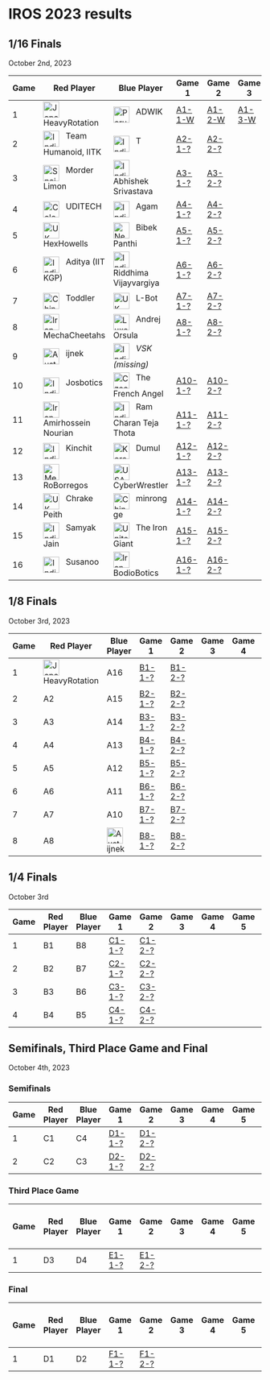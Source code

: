 # IROS 2023 results

## 1/16 Finals
October 2nd, 2023

| Game | Red Player          | Blue Player                            | Game 1 | Game 2 | Game 3 | Game 4 | Game 5 | Score | Winner |
|------|---------------------|----------------------------------------|--------|--------|--------|--------|--------|-------|--------|
| 1    | <img src="https://webots.cloud/images/flags/jp.svg" width="32px" title="Japan" align="top"> &nbsp; HeavyRotation | <img src="https://webots.cloud/images/flags/in.svg" width="32px" title="Peru" align="top"> &nbsp; ADWIK | [A1-1-W](https://webots.cloud/run?version=R2023a&url=https://github.com/cyberbotics/wrestling/blob/main/worlds/wrestling.wbt&type=competition&context=view&id=IROS2023-A1-1-W) | [A1-2-W](https://webots.cloud/run?version=R2023a&url=https://github.com/cyberbotics/wrestling/blob/IROS2023/worlds/wrestling.wbt&type=competition&context=view&id=IROS2023-A1-2-W) | [A1-3-W](https://webots.cloud/run?version=R2023a&url=https://github.com/cyberbotics/wrestling/blob/IROS2023/worlds/wrestling.wbt&type=competition&context=view&id=IROS2023-A1-3-W) | | | 3 - 0 | <img src="https://webots.cloud/images/flags/jp.svg" width="32px" title="Japan" align="top"> &nbsp; HeavyRotation |
| 2    | <img src="https://webots.cloud/images/flags/in.svg" width="32px" title="India" align="top"> &nbsp; Team Humanoid, IITK | <img src="https://webots.cloud/images/flags/in.svg" width="32px" title="India" align="top"> &nbsp; T | [A2-1-?](https://webots.cloud/run?version=R2023a&url=https://github.com/cyberbotics/wrestling/blob/IROS2023/worlds/wrestling.wbt&type=competition&context=view&id=IROS2023-A2-1-?) | [A2-2-?](https://webots.cloud/run?version=R2023a&url=https://github.com/cyberbotics/wrestling/blob/IROS2023/worlds/wrestling.wbt&type=competition&context=view&id=IROS2023-A2-2-?) | | | | ? - ? | A2 |
| 3    | <img src="https://webots.cloud/images/flags/es.svg" width="32px" title="Spain" align="top"> &nbsp; Morder Limon | <img src="https://webots.cloud/images/flags/in.svg" width="32px" title="India" align="top"> &nbsp; Abhishek Srivastava | [A3-1-?](https://webots.cloud/run?version=R2023a&url=https://github.com/cyberbotics/wrestling/blob/IROS2023/worlds/wrestling.wbt&type=competition&context=view&id=IROS2023-A3-1-?) | [A3-2-?](https://webots.cloud/run?version=R2023a&url=https://github.com/cyberbotics/wrestling/blob/IROS2023/worlds/wrestling.wbt&type=competition&context=view&id=IROS2023-A2-2-?) | | | | ? - ? | A3 |
| 4    | <img src="https://webots.cloud/images/flags/co.svg" width="32px" title="Colombia" align="top"> &nbsp; UDITECH | <img src="https://webots.cloud/images/flags/in.svg" width="32px" title="India" align="top"> &nbsp; Agam | [A4-1-?](https://webots.cloud/run?version=R2023a&url=https://github.com/cyberbotics/wrestling/blob/IROS2023/worlds/wrestling.wbt&type=competition&context=view&id=IROS2023-A4-1-?) | [A4-2-?](https://webots.cloud/run?version=R2023a&url=https://github.com/cyberbotics/wrestling/blob/IROS2023/worlds/wrestling.wbt&type=competition&context=view&id=IROS2023-A4-2-?) | | | | ? - ? | A4 |
| 5    | <img src="https://webots.cloud/images/flags/gb.svg" width="32px" title="UK" align="top"> &nbsp; HexHowells | <img src="https://webots.cloud/images/flags/np.svg" width="32px" title="Nepal" align="top"> &nbsp; Bibek Panthi | [A5-1-?](https://webots.cloud/run?version=R2023a&url=https://github.com/cyberbotics/wrestling/blob/IROS2023/worlds/wrestling.wbt&type=competition&context=view&id=IROS2023-A5-1-?) | [A5-2-?](https://webots.cloud/run?version=R2023a&url=https://github.com/cyberbotics/wrestling/blob/IROS2023/worlds/wrestling.wbt&type=competition&context=view&id=IROS2023-A5-2-?) | | | | ? - ? | A5 |
| 6    | <img src="https://webots.cloud/images/flags/in.svg" width="32px" title="India" align="top"> &nbsp; Aditya (IIT KGP) | <img src="https://webots.cloud/images/flags/in.svg" width="32px" title="India" align="top"> &nbsp; Riddhima Vijayvargiya | [A6-1-?](https://webots.cloud/run?version=R2023a&url=https://github.com/cyberbotics/wrestling/blob/IROS2023/worlds/wrestling.wbt&type=competition&context=view&id=IROS2023-A6-1-?) | [A6-2-?](https://webots.cloud/run?version=R2023a&url=https://github.com/cyberbotics/wrestling/blob/IROS2023/worlds/wrestling.wbt&type=competition&context=view&id=IROS2023-A6-2-?) | | | | ? - ? | A6 |
| 7    | <img src="https://webots.cloud/images/flags/cn.svg" width="32px" title="China" align="top"> &nbsp; Toddler | <img src="https://webots.cloud/images/flags/gb.svg" width="32px" title="UK" align="top"> &nbsp; L-Bot | [A7-1-?](https://webots.cloud/run?version=R2023a&url=https://github.com/cyberbotics/wrestling/blob/IROS2023/worlds/wrestling.wbt&type=competition&context=view&id=IROS2023-A7-1-?) | [A7-2-?](https://webots.cloud/run?version=R2023a&url=https://github.com/cyberbotics/wrestling/blob/IROS2023/worlds/wrestling.wbt&type=competition&context=view&id=IROS2023-A7-2-?) | | | | ? - ? | A7 |
| 8    | <img src="https://webots.cloud/images/flags/ir.svg" width="32px" title="Iran" align="top"> &nbsp; MechaCheetahs | <img src="https://webots.cloud/images/flags/lu.svg" width="32px" title="Luxembourg" align="top"> &nbsp; Andrej Orsula | [A8-1-?](https://webots.cloud/run?version=R2023a&url=https://github.com/cyberbotics/wrestling/blob/IROS2023/worlds/wrestling.wbt&type=competition&context=view&id=IROS2023-A8-1-?) | [A8-2-?](https://webots.cloud/run?version=R2023a&url=https://github.com/cyberbotics/wrestling/blob/IROS2023/worlds/wrestling.wbt&type=competition&context=view&id=IROS2023-A8-2-?) | | | | ? - ? | A8 |
| 9    | <img src="https://webots.cloud/images/flags/au.svg" width="32px" title="Australia" align="top"> &nbsp; ijnek | <img src="https://webots.cloud/images/flags/in.svg" width="32px" title="India" align="top"> &nbsp; *VSK (missing)* | | | | | | | <img src="https://webots.cloud/images/flags/au.svg" width="32px" title="Australia" align="top"> &nbsp; ijnek |
| 10   | <img src="https://webots.cloud/images/flags/in.svg" width="32px" title="India" align="top"> &nbsp; Josbotics | <img src="https://webots.cloud/images/flags/cz.svg" width="32px" title="Czechia" align="top"> &nbsp; The French Angel | [A10-1-?](https://webots.cloud/run?version=R2023a&url=https://github.com/cyberbotics/wrestling/blob/IROS2023/worlds/wrestling.wbt&type=competition&context=view&id=IROS2023-A10-1-?) | [A10-2-?](https://webots.cloud/run?version=R2023a&url=https://github.com/cyberbotics/wrestling/blob/IROS2023/worlds/wrestling.wbt&type=competition&context=view&id=IROS2023-A10-2-?) | | | | ? - ? | A10 |
| 11   | <img src="https://webots.cloud/images/flags/ir.svg" width="32px" title="Iran" align="top"> &nbsp; Amirhossein Nourian | <img src="https://webots.cloud/images/flags/in.svg" width="32px" title="India" align="top"> &nbsp; Ram Charan Teja Thota | [A11-1-?](https://webots.cloud/run?version=R2023a&url=https://github.com/cyberbotics/wrestling/blob/IROS2023/worlds/wrestling.wbt&type=competition&context=view&id=IROS2023-A11-1-?) | [A11-2-?](https://webots.cloud/run?version=R2023a&url=https://github.com/cyberbotics/wrestling/blob/IROS2023/worlds/wrestling.wbt&type=competition&context=view&id=IROS2023-A11-2-?) | | | | ? - ? | A11 |
| 12   | <img src="https://webots.cloud/images/flags/in.svg" width="32px" title="India" align="top"> &nbsp; Kinchit | <img src="https://webots.cloud/images/flags/kr.svg" width="32px" title="Korea" align="top"> &nbsp; Dumul | [A12-1-?](https://webots.cloud/run?version=R2023a&url=https://github.com/cyberbotics/wrestling/blob/IROS2023/worlds/wrestling.wbt&type=competition&context=view&id=IROS2023-A12-1-?) | [A12-2-?](https://webots.cloud/run?version=R2023a&url=https://github.com/cyberbotics/wrestling/blob/IROS2023/worlds/wrestling.wbt&type=competition&context=view&id=IROS2023-A12-2-?) | | | | ? - ? | A12 |
| 13   | <img src="https://webots.cloud/images/flags/mx.svg" width="32px" title="Mexico" align="top"> &nbsp; RoBorregos | <img src="https://webots.cloud/images/flags/us.svg" width="32px" title="USA" align="top"> &nbsp; CyberWrestler | [A13-1-?](https://webots.cloud/run?version=R2023a&url=https://github.com/cyberbotics/wrestling/blob/IROS2023/worlds/wrestling.wbt&type=competition&context=view&id=IROS2023-A13-1-?) | [A13-2-?](https://webots.cloud/run?version=R2023a&url=https://github.com/cyberbotics/wrestling/blob/IROS2023/worlds/wrestling.wbt&type=competition&context=view&id=IROS2023-A13-2-?) | | | | ? - ? | A13 |
| 14   | <img src="https://webots.cloud/images/flags/gb.svg" width="32px" title="UK" align="top"> &nbsp; Chrake Peith | <img src="https://webots.cloud/images/flags/cn.svg" width="32px" title="China" align="top"> &nbsp; minrong ge | [A14-1-?](https://webots.cloud/run?version=R2023a&url=https://github.com/cyberbotics/wrestling/blob/IROS2023/worlds/wrestling.wbt&type=competition&context=view&id=IROS2023-A14-1-?) | [A14-2-?](https://webots.cloud/run?version=R2023a&url=https://github.com/cyberbotics/wrestling/blob/IROS2023/worlds/wrestling.wbt&type=competition&context=view&id=IROS2023-A14-2-?) | | | | ? - ? | A14 |
| 15   | <img src="https://webots.cloud/images/flags/in.svg" width="32px" title="India" align="top"> &nbsp; Samyak Jain | <img src="https://webots.cloud/images/flags/ae.svg" width="32px" title="United Arab Emirates" align="top"> &nbsp; The Iron Giant | [A15-1-?](https://webots.cloud/run?version=R2023a&url=https://github.com/cyberbotics/wrestling/blob/IROS2023/worlds/wrestling.wbt&type=competition&context=view&id=IROS2023-A15-1-?) | [A15-2-?](https://webots.cloud/run?version=R2023a&url=https://github.com/cyberbotics/wrestling/blob/IROS2023/worlds/wrestling.wbt&type=competition&context=view&id=IROS2023-A15-2-?) | | | | ? - ? | A15 |
| 16   | <img src="https://webots.cloud/images/flags/in.svg" width="32px" title="India" align="top"> &nbsp; Susanoo | <img src="https://webots.cloud/images/flags/ir.svg" width="32px" title="Iran" align="top"> &nbsp; BodioBotics | [A16-1-?](https://webots.cloud/run?version=R2023a&url=https://github.com/cyberbotics/wrestling/blob/IROS2023/worlds/wrestling.wbt&type=competition&context=view&id=IROS2023-A16-1-?) | [A16-2-?](https://webots.cloud/run?version=R2023a&url=https://github.com/cyberbotics/wrestling/blob/IROS2023/worlds/wrestling.wbt&type=competition&context=view&id=IROS2023-A16-2-?) | | | | ? - ? | A16 |

## 1/8 Finals
October 3rd, 2023

| Game | Red Player | Blue Player | Game 1 | Game 2 | Game 3 | Game 4 | Game 5 | Score | Winner |
|------|------------|-------------|--------|--------|--------|--------|--------|-------|--------|
| 1    | <img src="https://webots.cloud/images/flags/jp.svg" width="32px" title="Japan" align="top"> &nbsp; HeavyRotation | A16 | [B1-1-?](https://webots.cloud/run?version=R2023a&url=https://github.com/cyberbotics/wrestling/blob/IROS2023/worlds/wrestling.wbt&type=competition&context=view&id=IROS2023-B1-1-?) | [B1-2-?](https://webots.cloud/run?version=R2023a&url=https://github.com/cyberbotics/wrestling/blob/IROS2023/worlds/wrestling.wbt&type=competition&context=view&id=IROS2023-B1-2-?) | | | | ? - ? | B1 |
| 2    | A2 | A15 | [B2-1-?](https://webots.cloud/run?version=R2023a&url=https://github.com/cyberbotics/wrestling/blob/IROS2023/worlds/wrestling.wbt&type=competition&context=view&id=IROS2023-B2-1-?) | [B2-2-?](https://webots.cloud/run?version=R2023a&url=https://github.com/cyberbotics/wrestling/blob/IROS2023/worlds/wrestling.wbt&type=competition&context=view&id=IROS2023-B2-2-?) | | | | ? - ? | B2 |
| 3    | A3 | A14 | [B3-1-?](https://webots.cloud/run?version=R2023a&url=https://github.com/cyberbotics/wrestling/blob/IROS2023/worlds/wrestling.wbt&type=competition&context=view&id=IROS2023-B3-1-?) | [B3-2-?](https://webots.cloud/run?version=R2023a&url=https://github.com/cyberbotics/wrestling/blob/IROS2023/worlds/wrestling.wbt&type=competition&context=view&id=IROS2023-B3-2-?) | | | | ? - ? | B3 |
| 4    | A4 | A13 | [B4-1-?](https://webots.cloud/run?version=R2023a&url=https://github.com/cyberbotics/wrestling/blob/IROS2023/worlds/wrestling.wbt&type=competition&context=view&id=IROS2023-B4-1-?) | [B4-2-?](https://webots.cloud/run?version=R2023a&url=https://github.com/cyberbotics/wrestling/blob/IROS2023/worlds/wrestling.wbt&type=competition&context=view&id=IROS2023-B4-2-?) | | | | ? - ? | B4 |
| 5    | A5 | A12 | [B5-1-?](https://webots.cloud/run?version=R2023a&url=https://github.com/cyberbotics/wrestling/blob/IROS2023/worlds/wrestling.wbt&type=competition&context=view&id=IROS2023-B5-1-?) | [B5-2-?](https://webots.cloud/run?version=R2023a&url=https://github.com/cyberbotics/wrestling/blob/IROS2023/worlds/wrestling.wbt&type=competition&context=view&id=IROS2023-B5-2-?) | | | | ? - ? | B5 |
| 6    | A6 | A11 | [B6-1-?](https://webots.cloud/run?version=R2023a&url=https://github.com/cyberbotics/wrestling/blob/IROS2023/worlds/wrestling.wbt&type=competition&context=view&id=IROS2023-B6-1-?) | [B6-2-?](https://webots.cloud/run?version=R2023a&url=https://github.com/cyberbotics/wrestling/blob/IROS2023/worlds/wrestling.wbt&type=competition&context=view&id=IROS2023-B6-2-?) | | | | ? - ? | B6 |
| 7    | A7 | A10 | [B7-1-?](https://webots.cloud/run?version=R2023a&url=https://github.com/cyberbotics/wrestling/blob/IROS2023/worlds/wrestling.wbt&type=competition&context=view&id=IROS2023-B7-1-?) | [B7-2-?](https://webots.cloud/run?version=R2023a&url=https://github.com/cyberbotics/wrestling/blob/IROS2023/worlds/wrestling.wbt&type=competition&context=view&id=IROS2023-B7-2-?) | | | | ? - ? | B7 |
| 8    | A8 | <img src="https://webots.cloud/images/flags/au.svg" width="32px" title="Australia" align="top"> &nbsp; ijnek | [B8-1-?](https://webots.cloud/run?version=R2023a&url=https://github.com/cyberbotics/wrestling/blob/IROS2023/worlds/wrestling.wbt&type=competition&context=view&id=IROS2023-B8-1-?) | [B8-2-?](https://webots.cloud/run?version=R2023a&url=https://github.com/cyberbotics/wrestling/blob/IROS2023/worlds/wrestling.wbt&type=competition&context=view&id=IROS2023-B8-2-?) | | | | ? - ? | B8 |

## 1/4 Finals
October 3rd

| Game | Red Player | Blue Player | Game 1 | Game 2 | Game 3 | Game 4 | Game 5 | Score | Winner |
|------|------------|-------------|--------|--------|--------|--------|--------|-------|--------|
| 1    | B1 | B8 | [C1-1-?](https://webots.cloud/run?version=R2023a&url=https://github.com/cyberbotics/wrestling/blob/IROS2023/worlds/wrestling.wbt&type=competition&context=view&id=IROS2023-C1-1-?) | [C1-2-?](https://webots.cloud/run?version=R2023a&url=https://github.com/cyberbotics/wrestling/blob/IROS2023/worlds/wrestling.wbt&type=competition&context=view&id=IROS2023-C1-2-?) | | | | ? - ? | C1 |
| 2    | B2 | B7 | [C2-1-?](https://webots.cloud/run?version=R2023a&url=https://github.com/cyberbotics/wrestling/blob/IROS2023/worlds/wrestling.wbt&type=competition&context=view&id=IROS2023-C2-1-?) | [C2-2-?](https://webots.cloud/run?version=R2023a&url=https://github.com/cyberbotics/wrestling/blob/IROS2023/worlds/wrestling.wbt&type=competition&context=view&id=IROS2023-C2-2-?) | | | | ? - ? | C2 |
| 3    | B3 | B6 | [C3-1-?](https://webots.cloud/run?version=R2023a&url=https://github.com/cyberbotics/wrestling/blob/IROS2023/worlds/wrestling.wbt&type=competition&context=view&id=IROS2023-C3-1-?) | [C3-2-?](https://webots.cloud/run?version=R2023a&url=https://github.com/cyberbotics/wrestling/blob/IROS2023/worlds/wrestling.wbt&type=competition&context=view&id=IROS2023-C3-2-?) | | | | ? - ? | C3 |
| 4    | B4 | B5 | [C4-1-?](https://webots.cloud/run?version=R2023a&url=https://github.com/cyberbotics/wrestling/blob/IROS2023/worlds/wrestling.wbt&type=competition&context=view&id=IROS2023-C4-1-?) | [C4-2-?](https://webots.cloud/run?version=R2023a&url=https://github.com/cyberbotics/wrestling/blob/IROS2023/worlds/wrestling.wbt&type=competition&context=view&id=IROS2023-C4-2-?) | | | | ? - ? | C4 |

## Semifinals, Third Place Game and Final
October 4th, 2023

### Semifinals

| Game | Red Player | Blue Player | Game 1 | Game 2 | Game 3 | Game 4 |Game 5 | Score | Winner | Looser |
|------|------------|-------------|--------|--------|--------|--------|-------|-------|--------|--------|
| 1    | C1 | C4 | [D1-1-?](https://webots.cloud/run?version=R2023a&url=https://github.com/cyberbotics/wrestling/blob/IROS2023/worlds/wrestling.wbt&type=competition&context=view&id=IROS2023-D1-1-?) | [D1-2-?](https://webots.cloud/run?version=R2023a&url=https://github.com/cyberbotics/wrestling/blob/IROS2023/worlds/wrestling.wbt&type=competition&context=view&id=IROS2023-D1-1-?) | | | | ? - ? | D1 | D3 |
| 2    | C2 | C3 | [D2-1-?](https://webots.cloud/run?version=R2023a&url=https://github.com/cyberbotics/wrestling/blob/IROS2023/worlds/wrestling.wbt&type=competition&context=view&id=IROS2023-D2-1-?) | [D2-2-?](https://webots.cloud/run?version=R2023a&url=https://github.com/cyberbotics/wrestling/blob/IROS2023/worlds/wrestling.wbt&type=competition&context=view&id=IROS2023-D2-2-?) | | | | ? - ? | D2 | D4 |

### Third Place Game

| Game | Red Player | Blue Player | Game 1 | Game 2 | Game 3 | Game 4 | Game 5 | Score | Bronze Medal (3rd place) |
|------|------------|-------------|--------|--------|--------|--------|--------|-------|--------------------------|
| 1    | D3 | D4 | [E1-1-?](https://webots.cloud/run?version=R2023a&url=https://github.com/cyberbotics/wrestling/blob/IROS2023/worlds/wrestling.wbt&type=competition&context=view&id=IROS2023-E1-1-?) | [E1-2-?](https://webots.cloud/run?version=R2023a&url=https://github.com/cyberbotics/wrestling/blob/IROS2023/worlds/wrestling.wbt&type=competition&context=view&id=IROS2023-E1-2-?) | | | | ? - ? | E1 |

### Final

| Game | Red Player | Blue Player | Game 1 | Game 2 | Game 3 | Game 4 | Game 5 | Score | Gold Medal (1st place) | Silver Medal (2nd place) |
|------|------------|-------------|--------|--------|--------|--------|--------|-------|------------------------|--------------------------|
| 1    | D1 | D2 | [F1-1-?](https://webots.cloud/run?version=R2023a&url=https://github.com/cyberbotics/wrestling/blob/IROS2023/worlds/wrestling.wbt&type=competition&context=view&id=IROS2023-F1-1-?) | [F1-2-?](https://webots.cloud/run?version=R2023a&url=https://github.com/cyberbotics/wrestling/blob/IROS2023/worlds/wrestling.wbt&type=competition&context=view&id=IROS2023-F1-2-?) | | | | ? - ? | F1 | F2 |


